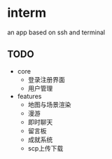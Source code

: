 # interm
an app based on ssh and terminal

## TODO
- core
    - 登录注册界面
    - 用户管理
- features
    - 地图与场景渲染
    - 漫游
    - 即时聊天
    - 留言板
    - 成就系统
    - scp上传下载
